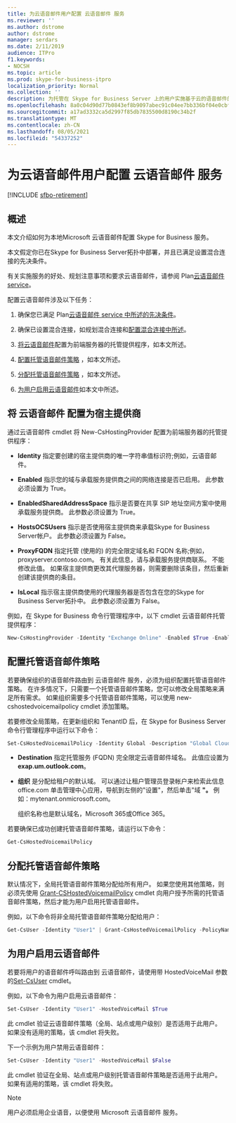 ```yaml
---
title: 为云语音邮件用户配置 云语音邮件 服务
ms.reviewer: ''
ms.author: dstrome
author: dstrome
manager: serdars
ms.date: 2/11/2019
audience: ITPro
f1.keywords:
- NOCSH
ms.topic: article
ms.prod: skype-for-business-itpro
localization_priority: Normal
ms.collection: ''
description: 为托管在 Skype for Business Server 上的用户实施基于云的语音邮件的说明。
ms.openlocfilehash: 8a0c04d90d77b0843ef8b9097abec91c04ee7bb336bf04e0cbfcc9c7fe5fe38a
ms.sourcegitcommit: a17ad3332ca5d2997f85db7835500d8190c34b2f
ms.translationtype: MT
ms.contentlocale: zh-CN
ms.lasthandoff: 08/05/2021
ms.locfileid: "54337252"
---
```

# <a name="configure-cloud-voicemail-service-for-on-premises-users"></a>为云语音邮件用户配置 云语音邮件 服务

[!INCLUDE [sfbo-retirement](../../Hub/includes/sfbo-retirement.md)]


## <a name="overview"></a>概述 
本文介绍如何为本地Microsoft 云语音邮件配置 Skype for Business 服务。  

本文假定你已在Skype for Business Server拓扑中部署，并且已满足设置混合连接的先决条件。

有关实施服务的好处、规划注意事项和要求云语音邮件，请参阅 Plan[云语音邮件 service](plan-cloud-voicemail.md)。




配置云语音邮件涉及以下任务：

1.  确保您已满足 Plan[云语音邮件 service 中所述的先决条件](plan-cloud-voicemail.md)。

2.  确保已设置混合连接，如规划混合连接和[](plan-hybrid-connectivity.md)[配置混合连接中所述](configure-hybrid-connectivity.md)。 

3.  [将云语音邮件](#configure-cloud-voicemail-as-the-hosting-provider)配置为前端服务器的托管提供程序，如本文所述。

4.  [配置托管语音邮件策略](#configure-a-hosted-voicemail-policy) ，如本文所述。

5.  [分配托管语音邮件策略](#assign-a-hosted-voicemail-policy) ，如本文所述。

6.  [为用户启用云语音邮件](#enable-a-user-for-cloud-voicemail)如本文中所述。


## <a name="configure-cloud-voicemail-as-the-hosting-provider"></a>将 云语音邮件 配置为宿主提供商 

通过云语音邮件 cmdlet 将 New-CsHostingProvider 配置为前端服务器的托管提供程序：

- **Identity** 指定要创建的宿主提供商的唯一字符串值标识符;例如，云语音邮件。 

- **Enabled** 指示您的域与承载服务提供商之间的网络连接是否已启用。 此参数必须设置为 True。

- **EnabledSharedAddressSpace** 指示是否要在共享 SIP 地址空间方案中使用承载服务提供商。 此参数必须设置为 True。

- **HostsOCSUsers** 指示是否使用宿主提供商来承载Skype for Business Server帐户。 此参数必须设置为 False。

- **ProxyFQDN** 指定托管 (使用的) 的完全限定域名和 FQDN 名称;例如，proxyserver.contoso.com。 有关此信息，请与承载服务提供商联系。 不能修改此值。 如果宿主提供商更改其代理服务器，则需要删除该条目，然后重新创建该提供商的条目。

- **IsLocal** 指示宿主提供商使用的代理服务器是否包含在您的Skype for Business Server拓扑中。 此参数必须设置为 False。

例如，在 Skype for Business 命令行管理程序中，以下 cmdlet 云语音邮件托管提供程序：


```PowerShell
New-CsHostingProvider -Identity "Exchange Online" -Enabled $True -EnabledSharedAddressSpace $True -HostsOCSUsers $False -ProxyFqdn "exap.um.outlook.com" -IsLocal $False -VerificationLevel UseSourceVerification
```

## <a name="configure-a-hosted-voicemail-policy"></a>配置托管语音邮件策略

若要确保组织的语音邮件路由到 云语音邮件 服务，必须为组织配置托管语音邮件策略。 在许多情况下，只需要一个托管语音邮件策略，您可以修改全局策略来满足所有需求。 如果组织需要多个托管语音邮件策略，可以使用 new-cshostedvoicemailpolicy cmdlet 添加策略。

若要修改全局策略，在更新组织和 TenantID 后，在 Skype for Business Server命令行管理程序中运行以下命令：

```PowerShell
Set-CsHostedVoicemailPolicy -Identity Global -Description "Global Cloud Voicemail Policy" -Destination exap.um.outlook.com -Organization YourDefaultDomain.onmicrosoft.com
```

- **Destination** 指定托管服务 (FQDN) 完全限定云语音邮件域名。 此值应设置为 **exap.um.outlook.com**。

- **组织** 是分配给租户的默认域。 可以通过让租户管理员登录帐户来检索此信息 office.com 单击管理中心应用，导航到左侧的"设置"，然后单击"域 **"。** 例如：mytenant.onmicrosoft.com。

    组织名称也是默认域名，Microsoft 365或Office 365。

若要确保已成功创建托管语音邮件策略，请运行以下命令：

```PowerShell
Get-CsHostedVoicemailPolicy
```

## <a name="assign-a-hosted-voicemail-policy"></a>分配托管语音邮件策略

默认情况下，全局托管语音邮件策略分配给所有用户。 如果您使用其他策略，则必须先使用 [Grant-CSHostedVoicemailPolicy](/powershell/module/skype/grant-cshostedvoicemailpolicy?view=skype-ps) cmdlet 向用户授予所需的托管语音邮件策略，然后才能为用户启用托管语音邮件。

例如，以下命令将非全局托管语音邮件策略分配给用户：


```PowerShell
Get-CsUser -Identity "User1" | Grant-CsHostedVoicemailPolicy -PolicyName "Tag:CloudVoiceMailUsers" 
```

## <a name="enable-a-user-for-cloud-voicemail"></a>为用户启用云语音邮件

若要将用户的语音邮件呼叫路由到 云语音邮件，请使用带 HostedVoiceMail 参数的[Set-CsUser](/powershell/module/skype/set-csuser?view=skype-ps) cmdlet。 

例如，以下命令为用户启用云语音邮件： 

```powershell
Set-CsUser -Identity "User1" -HostedVoiceMail $True
```

此 cmdlet 验证云语音邮件策略（全局、站点或用户级别）是否适用于此用户。 如果没有适用的策略，该 cmdlet 将失败。  

下一个示例为用户禁用云语音邮件：

```powershell
Set-CsUser -Identity "User1" -HostedVoiceMail $False
```

此 cmdlet 验证在全局、站点或用户级别托管语音邮件策略是否适用于此用户。 如果有适用的策略，该 cmdlet 将失败。

> [!NOTE]
>  用户必须启用企业语音，以便使用 Microsoft 云语音邮件 服务。